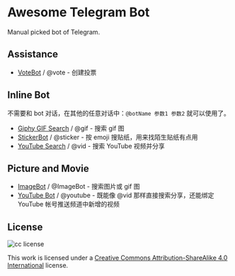 # Awesome Telegram Bot

Manual picked bot of Telegram.

## Assistance

- [VoteBot](https://t.me/vote) / @vote - 创建投票

## Inline Bot

不需要和 bot 对话，在其他的任意对话中：`@botName 参数1 参数2` 就可以使用了。

- [Giphy GIF Search](https://t.me/gif) / @gif - 搜索 gif 图
- [StickerBot](https://t.me/sticker) / @sticker - 按 emoji 搜贴纸，用来找陌生贴纸有点用
- [YouTube Search](https://t.me/vid) / @vid - 搜索 YouTube 视频并分享

## Picture and Movie

- [ImageBot](https://t.me/imagebot) / @ImageBot - 搜索图片或 gif 图
- [YouTube Bot](https://t.me/youtube) / @youtube - 既能像 @vid 那样直接搜索分享，还能绑定 YouTube 帐号推送频道中新增的视频

## License

![cc license](https://i.creativecommons.org/l/by-sa/4.0/88x31.png)

This work is licensed under a [Creative Commons Attribution-ShareAlike 4.0 International](https://creativecommons.org/licenses/by-sa/4.0/) license.